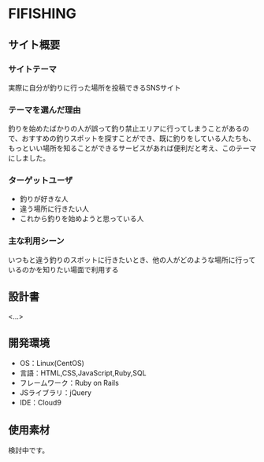 # FIFISHING

## サイト概要
### サイトテーマ
実際に自分が釣りに行った場所を投稿できるSNSサイト

### テーマを選んだ理由
釣りを始めたばかりの人が誤って釣り禁止エリアに行ってしまうことがあるので、おすすめの釣りスポットを探すことができ、既に釣りをしている人たちも、もっといい場所を知ることができるサービスがあれば便利だと考え、このテーマにしました。

### ターゲットユーザ
* 釣りが好きな人
* 違う場所に行きたい人
* これから釣りを始めようと思っている人

### 主な利用シーン
いつもと違う釣りのスポットに行きたいとき、他の人がどのような場所に行っているのかを知りたい場面で利用する

## 設計書
<...>

## 開発環境
- OS：Linux(CentOS)
- 言語：HTML,CSS,JavaScript,Ruby,SQL
- フレームワーク：Ruby on Rails
- JSライブラリ：jQuery
- IDE：Cloud9

## 使用素材
検討中です。